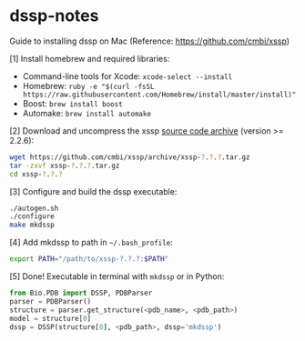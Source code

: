 # dssp-notes
Guide to installing dssp on Mac
(Reference: https://github.com/cmbi/xssp)

[1] Install homebrew and required libraries:
  - Command-line tools for Xcode: `xcode-select --install`
  - Homebrew: `ruby -e "$(curl -fsSL https://raw.githubusercontent.com/Homebrew/install/master/install)"`
  - Boost: `brew install boost`
  - Automake: `brew install automake`

[2] Download and uncompress the xssp [source code archive](https://github.com/cmbi/xssp/releases) (version >= 2.2.6):
```bash
wget https://github.com/cmbi/xssp/archive/xssp-?.?.?.tar.gz
tar -zxvf xssp-?.?.?.tar.gz
cd xssp-?.?.?
```

[3] Configure and build the dssp executable:
```bash
./autogen.sh
./configure
make mkdssp
```

[4] Add mkdssp to path in `~/.bash_profile`:
```bash
export PATH="/path/to/xssp-?.?.?:$PATH"
```

[5] Done! Executable in terminal with `mkdssp` or in Python:
```python
from Bio.PDB import DSSP, PDBParser
parser = PDBParser()
structure = parser.get_structure(<pdb_name>, <pdb_path>)
model = structure[0]
dssp = DSSP(structure[0], <pdb_path>, dssp='mkdssp')
```
